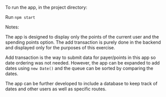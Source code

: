 To run the app, in the project directory:

Run `npm start`

Notes:

The app is designed to display only the points of the current user and the spending
points option. The add transaction is purely done in the backend and displayed only
for the purposes of this exercise.

Add transaction is the way to submit data for payer/points in this app so date ordering
was not needed. However, the app can be expanded to add dates using `new Date()` and
the queue can be sorted by comparing the dates.

The app can be further developed to include a database to keep track of dates and
other users as well as specific routes.